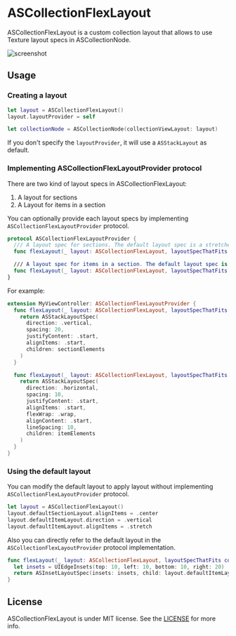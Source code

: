 # ASCollectionFlexLayout

ASCollectionFlexLayout is a custom collection layout that allows to use Texture layout specs in ASCollectionNode.

![screenshot](https://user-images.githubusercontent.com/931655/95620861-c3776800-0aab-11eb-81cd-7dd67a71ce4d.png)

## Usage

### Creating a layout

```swift
let layout = ASCollectionFlexLayout()
layout.layoutProvider = self

let collectionNode = ASCollectionNode(collectionViewLayout: layout)
```

If you don't specify the `layoutProvider`, it will use a `ASStackLayout` as default.

### Implementing ASCollectionFlexLayoutProvider protocol

There are two kind of layout specs in ASCollectionFlexLayout:

1. A layout for sections
2. A Layout for items in a section

You can optionally provide each layout specs by implementing `ASCollectionFlexLayoutProvider` protocol.

```swift
protocol ASCollectionFlexLayoutProvider {
  /// A layout spec for sections. The default layout spec is a stretched stack layout with no spacing.
  func flexLayout(_ layout: ASCollectionFlexLayout, layoutSpecThatFits constrainedSize: ASSizeRange, sectionElements: [ASLayoutElement]) -> ASLayoutSpec?

  /// A layout spec for items in a section. The default layout spec is a flex-wrapping stack with no spacing.
  func flexLayout(_ layout: ASCollectionFlexLayout, layoutSpecThatFits constrainedSize: ASSizeRange, forSectionAt section: Int, itemElements: [ASLayoutElement]) -> ASLayoutSpec?
}
```

For example:

```swift
extension MyViewController: ASCollectionFlexLayoutProvider {
  func flexLayout(_ layout: ASCollectionFlexLayout, layoutSpecThatFits constrainedSize: ASSizeRange, sectionElements: [ASLayoutElement]) -> ASLayoutSpec? {
    return ASStackLayoutSpec(
      direction: .vertical,
      spacing: 20,
      justifyContent: .start,
      alignItems: .start,
      children: sectionElements
    )
  }

  func flexLayout(_ layout: ASCollectionFlexLayout, layoutSpecThatFits constrainedSize: ASSizeRange, forSectionAt section: Int, itemElements: [ASLayoutElement]) -> ASLayoutSpec? {
    return ASStackLayoutSpec(
      direction: .horizontal,
      spacing: 10,
      justifyContent: .start,
      alignItems: .start,
      flexWrap: .wrap,
      alignContent: .start,
      lineSpacing: 10,
      children: itemElements
    )
  }
}
```

### Using the default layout

You can modify the default layout to apply layout without implementing `ASCollectionFlexLayoutProvider` protocol.

```swift
let layout = ASCollectionFlexLayout()
layout.defaultSectionLayout.alignItems = .center
layout.defaultItemLayout.direction = .vertical
layout.defaultItemLayout.alignItems = .stretch
```

Also you can directly refer to the default layout in the `ASCollectionFlexLayoutProvider` protocol implementation.

```swift
func flexLayout(_ layout: ASCollectionFlexLayout, layoutSpecThatFits constrainedSize: ASSizeRange, forSectionAt section: Int, itemElements: [ASLayoutElement]) -> ASLayoutSpec? {
  let insets = UIEdgeInsets(top: 10, left: 10, bottom: 10, right: 20)
  return ASInsetLayoutSpec(insets: insets, child: layout.defaultItemLayout)
}
```

## License

ASCollectionFlexLayout is under MIT license. See the [LICENSE](LICENSE) for more info.
